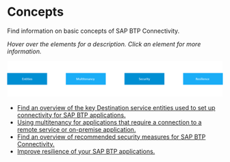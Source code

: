 <!-- loioebffc82f84c64e9f8dfb1541ef33a83e -->

# Concepts

Find information on basic concepts of SAP BTP Connectivity.

*Hover over the elements for a description. Click an element for more information.*

![](images/Imagemap_CS_Concepts_61e0030.png)

-   [Find an overview of the key Destination service entities used to set up connectivity for SAP BTP applications.](connectivity-entities-e723277.md)
-   [Using multitenancy for applications that require a connection to a remote service or on-premise application.](multitenancy-in-sap-btp-connectivity-9c0bdd0.md)
-   [Find an overview of recommended security measures for SAP BTP Connectivity.](security-7b60f4c.md)
-   [Improve resilience of your SAP BTP applications.](resilience-recommendations-6c88a09.md)

